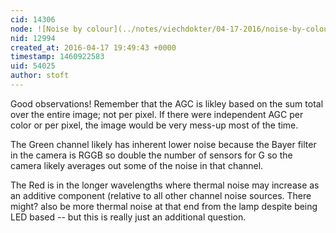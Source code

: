 ```yaml
---
cid: 14306
node: ![Noise by colour](../notes/viechdokter/04-17-2016/noise-by-colour)
nid: 12994
created_at: 2016-04-17 19:49:43 +0000
timestamp: 1460922583
uid: 54025
author: stoft
---
```


Good observations! Remember that the AGC is likley based on the sum total over the entire image; not per pixel. If there were independent AGC per color or per pixel, the image would be very mess-up most of the time.

The Green channel likely has inherent lower noise because the Bayer filter in the camera is RGGB so double the number of sensors for G so the camera likely averages out some of the noise in that channel.

The Red is in the longer wavelengths where thermal noise may increase as an additive component (relative to all other channel noise sources. There might? also be more thermal noise at that end from the lamp despite being LED based -- but this is really just an additional question.
